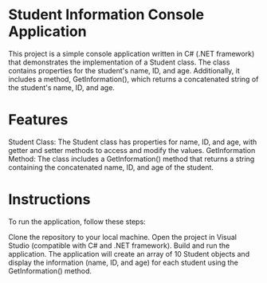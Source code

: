 # Student Information Console Application
This project is a simple console application written in C# (.NET framework) that demonstrates the implementation of a Student class. The class contains properties for the student's name, ID, and age. Additionally, it includes a method, GetInformation(), which returns a concatenated string of the student's name, ID, and age.

# Features
Student Class: The Student class has properties for name, ID, and age, with getter and setter methods to access and modify the values.
GetInformation Method: The class includes a GetInformation() method that returns a string containing the concatenated name, ID, and age of the student.

# Instructions
To run the application, follow these steps:

Clone the repository to your local machine.
Open the project in Visual Studio (compatible with C# and .NET framework).
Build and run the application.
The application will create an array of 10 Student objects and display the information (name, ID, and age) for each student using the GetInformation() method.
